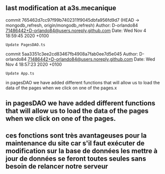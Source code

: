 ## last modification at a3s.mecanique
commit 765462d7cc97f99b7402311f9045dbfa956fd9d7 (HEAD -> mongodb_refresh, origin/mongodb_refresh)
Author: D-orlando84 <71486442+D-orlando84@users.noreply.github.com>
Date:   Wed Nov 4 18:59:45 2020 +0100

    Update PagesDAO.ts

commit 5aa3351c3ee2cd83467fb4908a7fab0ee7d5e045
Author: D-orlando84 <71486442+D-orlando84@users.noreply.github.com>
Date:   Wed Nov 4 18:57:23 2020 +0100

    Update App.ts


in pagesDAO we have added different functions that will allow us to load the data of the pages when we click on one of the pages.x


## in pagesDAO we have added different functions that will allow us to load the data of the pages when we click on one of the pages. 

## ces fonctions sont très avantageuses pour la maintenance du site car s'il faut exécuter de modification sur la base de données les mettre à jour de données se feront toutes seules sans besoin de relancer notre serveur
